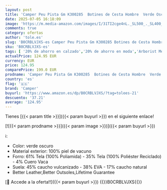 ```yaml
---
layout: post
title: 'Camper Peu Pista Gm K300285  Botines de Cesta Hombre  Verde Oscuro 039  42 EU'
date: 2025-07-05 16:18:09
image: 'https://m.media-amazon.com/images/I/31TI2cge4nL._SL500_._SL400_.jpg'
comments: true
category: ofertas
author: 'tole.es'
slug: 'B0CRBLVJXS-es Camper Peu Pista Gm K300285 Botines de Cesta Hombre Verde...'
sku: 'B0CRBLVJXS-es'
tags: [ '20% de ahorro en calzado','20% de ahorro en moda','Arborist Merchandising Root','Botas para hombre','Compra 2, y obtén un 10% de descuento','Compra 2, y obtén un 10% de descuento_Shoes2','Moda','Moda Hombre','Prime Student -10% adicional en una selección de Moda','Self Service','Special Features Stores','Zapatos para hombre','Zapatos: -10% adicional en una selección de Moda','botines','c8538d25-3af9-48d3-aeff-5f3ce5572a36_0','c8538d25-3af9-48d3-aeff-5f3ce5572a36_4801','c8538d25-3af9-48d3-aeff-5f3ce5572a36_6301','c8538d25-3af9-48d3-aeff-5f3ce5572a36_8301','camper','🇪🇸', ]
actualPrice: 124.95 EUR
currency: EUR
price: 124.95
comparePrice: 199.0 EUR
prodname: 'Camper Peu Pista Gm K300285  Botines de Cesta Hombre  Verde Oscuro 039  42 EU'
country: 'es'
flag: '🇪🇸'
brand: 'Camper'
buyurl: 'https://www.amazon.es/dp/B0CRBLVJXS/?tag=tolees-21'
descuento: '37.21'
average: '124.95'
---
```


Tienes [{{< param title >}}]({{< param buyurl >}}) en el siguiente enlace!

[![{{< param prodname >}}]({{< param image >}})]({{< param buyurl >}})

ℹ️:

- Color: verde oscuro
- Material exterior: 100% piel de vacuno
- Forro: 61% Tela (100% Poliamida) - 35% Tela (100% Poliéster Reciclado) - 4% Cuero Vaca
- Suela: 45% caucho vulcanizado - 38% EVA - 17% caucho natural
- Better Leather,Better Outsoles,Lifetime Guarantee

[🛒 Accede a la oferta!!]({{< param buyurl >}})
{{<world>}}B0CRBLVJXS{{</world>}}
